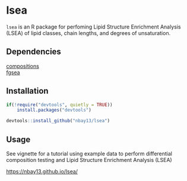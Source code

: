 # lsea

`lsea` is an R package for perfoming Lipid Structure Enrichment Analysis (LSEA) of lipid classes, chain lengths, and degrees of unsaturation.

## Dependencies
[compositions](https://cran.r-project.org/web/packages/compositions/index.html) <br />
[fgsea](https://bioconductor.org/packages/release/bioc/html/fgsea.html)

## Installation
```R
if(!require("devtools", quietly = TRUE))
    install.packages("devtools")

devtools::install_github("nbay13/lsea")
```
## Usage
See vignette for a tutorial using example data to perform differential composition testing and Lipid Structure Enrichment Analysis (LSEA)

https://nbay13.github.io/lsea/

